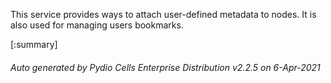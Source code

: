 






This service provides ways to attach user-defined metadata to nodes. It is also used for managing users bookmarks.

[:summary]

###### Auto generated by Pydio Cells Enterprise Distribution v2.2.5 on 6-Apr-2021
